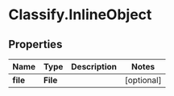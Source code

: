 # Classify.InlineObject

## Properties

Name | Type | Description | Notes
------------ | ------------- | ------------- | -------------
**file** | **File** |  | [optional] 


